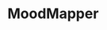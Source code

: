 # MoodMapper
<!-- 

Home Page
Navbar
Graph-Modal
Login
Survey
FAQ/How To
About
Sidebar
Footer-Disclaimer

SQL DB
    Tables:
        Users
        Moods 
Routes

Dependences:
Sequelizer
mysql
express
blah blah


 -->